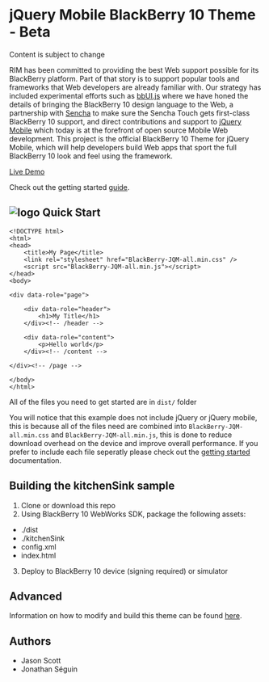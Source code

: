 jQuery Mobile BlackBerry 10 Theme - Beta
=========================

Content is subject to change

RIM has been committed to providing the best Web support possible for its BlackBerry platform. Part of that story is to support popular tools and frameworks that Web developers are already familiar with. Our strategy has included experimental efforts such as [bbUI.js](https://github.com/blackberry/bbui.js) where we have honed the details of bringing the BlackBerry 10 design language to the Web, a partnership with [Sencha](http://www.sencha.com/) to make sure the Sencha Touch gets first-class BlackBerry 10 support, and direct contributions and support to [jQuery Mobile](http://www.jquerymobile.com) which today is at the forefront of open source Mobile Web development. This project is the official BlackBerry 10 Theme for jQuery Mobile, which will help developers build Web apps that sport the full BlackBerry 10 look and feel using the framework.

[Live Demo](http://blackberry.github.com/jQueryMobile-BB10-Theme/)

Check out the getting started [guide](/blackberry/jQueryMobile-BB10-Theme/blob/master/docs/README.md).

![logo](/blackberry/jQueryMobile-BB10-Theme/raw/master/kitchenSink/kitchensink.png)
Quick Start
-----------
```
<!DOCTYPE html>
<html>
<head>
	<title>My Page</title>
	<link rel="stylesheet" href="BlackBerry-JQM-all.min.css" />
	<script src="BlackBerry-JQM-all.min.js"></script>
</head>
<body>

<div data-role="page">

	<div data-role="header">
		<h1>My Title</h1>
	</div><!-- /header -->

	<div data-role="content">
		<p>Hello world</p>
	</div><!-- /content -->

</div><!-- /page -->

</body>
</html>
```
All of the files you need to get started are in ```dist/``` folder

You will notice that this example does not include jQuery or jQuery mobile, this is because all of the files need are combined into ```BlackBerry-JQM-all.min.css``` and ```BlackBerry-JQM-all.min.js```, this is done to reduce download overhead on the device and improve overall performance. If you prefer to include each file seperatly please check out the [getting started](/blackberry/jQueryMobile-BB10-Theme/blob/master/docs/README.md) documentation.


Building the kitchenSink sample
--------
1. Clone or download this repo
2. Using BlackBerry 10 WebWorks SDK, package the following assets:
 * ./dist
 * ./kitchenSink
 * config.xml
 * index.html
3. Deploy to BlackBerry 10 device (signing required) or simulator

Advanced
--------
Information on how to modify and build this theme can be found [here](/blackberry/jQueryMobile-BB10-Theme/blob/master/docs/advanced/README.md).

Authors
-------
* Jason Scott
* Jonathan Séguin
